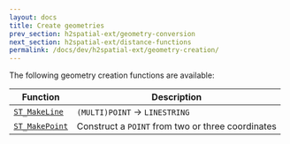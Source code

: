 ```yaml
---
layout: docs
title: Create geometries
prev_section: h2spatial-ext/geometry-conversion
next_section: h2spatial-ext/distance-functions
permalink: /docs/dev/h2spatial-ext/geometry-creation/
---
```


The following geometry creation functions are available:

| Function | Description |
| - | - |
| [`ST_MakeLine`](../../ST_MakeLine) | `(MULTI)POINT` &rarr; `LINESTRING` |
| [`ST_MakePoint`](../../ST_MakePoint) | Construct a `POINT` from two or three coordinates |
